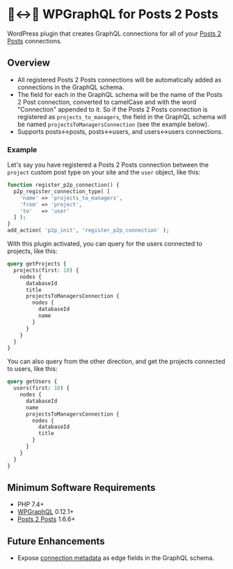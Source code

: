 # 📄↔📄 WPGraphQL for Posts 2 Posts

WordPress plugin that creates GraphQL connections for all of your [Posts 2 Posts](https://wordpress.org/plugins/posts-to-posts/) connections.

## Overview

- All registered Posts 2 Posts connections will be automatically added as connections in the GraphQL schema.
- The field for each in the GraphQL schema will be the name of the Posts 2 Post connection, converted to camelCase and with the word "Connection" appended to it. So if the Posts 2 Posts connection is registered as `projects_to_managers`, the field in the GraphQL schema will be named `projectsToManagersConnection` (see the example below).
- Supports posts<->posts, posts<->users, and users<->users connections.

### Example

Let's say you have registered a Posts 2 Posts connection between the `project` custom post type on your site and the `user` object, like this:

```php
function register_p2p_connection() {
  p2p_register_connection_type( [
    'name' => 'projects_to_managers',
    'from' => 'project',
    'to'   => 'user'
  ] );
}
add_action( 'p2p_init', 'register_p2p_connection' );
```

With this plugin activated, you can query for the users connected to projects, like this:

```graphql
query getProjects {
  projects(first: 10) {
    nodes {
      databaseId
      title
      projectsToManagersConnection {
        nodes {
          databaseId
          name
        }
      }
    }
  }
}
```

You can also query from the other direction, and get the projects connected to users, like this:

```graphql
query getUsers {
  users(first: 10) {
    nodes {
      databaseId
      name
      projectsToManagersConnection {
        nodes {
          databaseId
          title
        }
      }
    }
  }
}
```

## Minimum Software Requirements

- PHP 7.4+
- [WPGraphQL](https://github.com/wp-graphql/wp-graphql) 0.12.1+
- [Posts 2 Posts](https://wordpress.org/plugins/posts-to-posts/) 1.6.6+

## Future Enhancements

- Expose [connection metadata](https://github.com/scribu/wp-posts-to-posts/wiki/Connection-metadata) as edge fields in the GraphQL schema.
